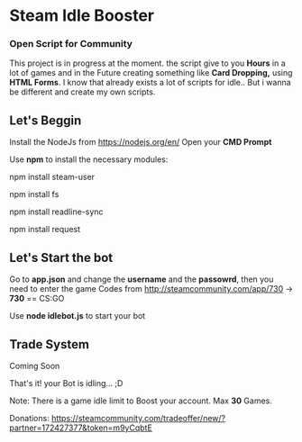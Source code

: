 # Steam Idle Booster
### Open Script for Community

This project is in progress at the moment.
the script give to you **Hours** in a lot of games and in the Future creating something like **Card Dropping,** using **HTML Forms**.
I know that already exists a lot of scripts for idle.. But i wanna be different and create my own scripts.

## Let's Beggin

Install the NodeJs from https://nodejs.org/en/
Open your **CMD Prompt**

Use **npm** to install the necessary  modules:

npm install steam-user

npm install fs

npm install readline-sync

npm install request


## Let's Start the bot

Go to **app.json** and change the **username** and the **passowrd**, then you need to enter the game Codes from http://steamcommunity.com/app/730 -> **730** ==  CS:GO

Use **node idlebot.js** to start your bot 


## Trade System

Coming Soon




That's it! your Bot is idling... ;D

Note: There is a game idle limit to Boost your account. Max **30** Games.

Donations: https://steamcommunity.com/tradeoffer/new/?partner=172427377&token=m9yCqbtE
